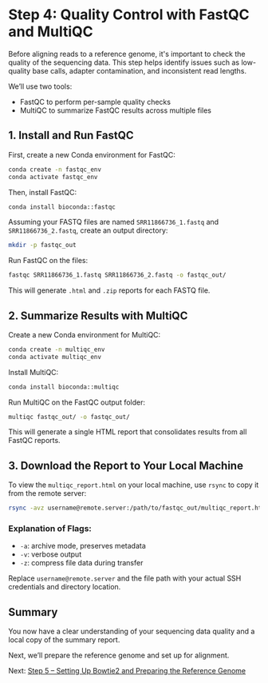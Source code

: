 # Step 4: Quality Control with FastQC and MultiQC

Before aligning reads to a reference genome, it's important to check the quality of the sequencing data. This step helps identify issues such as low-quality base calls, adapter contamination, and inconsistent read lengths.

We’ll use two tools:
- FastQC to perform per-sample quality checks
- MultiQC to summarize FastQC results across multiple files

## 1. Install and Run FastQC

First, create a new Conda environment for FastQC:

```bash
conda create -n fastqc_env
conda activate fastqc_env
```

Then, install FastQC:

```bash
conda install bioconda::fastqc
```

Assuming your FASTQ files are named `SRR11866736_1.fastq` and `SRR11866736_2.fastq`, create an output directory:

```bash
mkdir -p fastqc_out
```

Run FastQC on the files:

```bash
fastqc SRR11866736_1.fastq SRR11866736_2.fastq -o fastqc_out/
```

This will generate `.html` and `.zip` reports for each FASTQ file.

## 2. Summarize Results with MultiQC

Create a new Conda environment for MultiQC:

```bash
conda create -n multiqc_env
conda activate multiqc_env
```

Install MultiQC:

```bash
conda install bioconda::multiqc
```

Run MultiQC on the FastQC output folder:

```bash
multiqc fastqc_out/ -o fastqc_out/
```

This will generate a single HTML report that consolidates results from all FastQC reports.

## 3. Download the Report to Your Local Machine

To view the `multiqc_report.html` on your local machine, use `rsync` to copy it from the remote server:

```bash
rsync -avz username@remote.server:/path/to/fastqc_out/multiqc_report.html ./
```

### Explanation of Flags:
- `-a`: archive mode, preserves metadata
- `-v`: verbose output
- `-z`: compress file data during transfer

Replace `username@remote.server` and the file path with your actual SSH credentials and directory location.

## Summary

You now have a clear understanding of your sequencing data quality and a local copy of the summary report.

Next, we’ll prepare the reference genome and set up for alignment.

Next: [Step 5 – Setting Up Bowtie2 and Preparing the Reference Genome](https://github.com/jagan-l/bversity-seedweek-bioinfo/blob/main/session-2_bioinformatics/05_bowtie2_setup.md)
